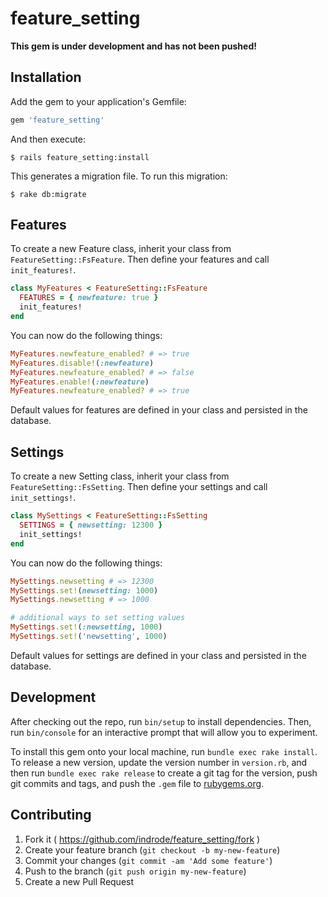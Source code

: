 # feature_setting

**This gem is under development and has not been pushed!**

## Installation

Add the gem to your application's Gemfile:

```ruby
gem 'feature_setting'
```

And then execute:

    $ rails feature_setting:install

This generates a migration file. To run this migration:

    $ rake db:migrate

## Features

To create a new Feature class, inherit your class from `FeatureSetting::FsFeature`. Then define your features and call `init_features!`.

```ruby
class MyFeatures < FeatureSetting::FsFeature
  FEATURES = { newfeature: true }
  init_features!
end
```

You can now do the following things:

```ruby
MyFeatures.newfeature_enabled? # => true
MyFeatures.disable!(:newfeature)
MyFeatures.newfeature_enabled? # => false
MyFeatures.enable!(:newfeature)
MyFeatures.newfeature_enabled? # => true
```

Default values for features are defined in your class and persisted in the database.

## Settings

To create a new Setting class, inherit your class from `FeatureSetting::FsSetting`. Then define your settings and call `init_settings!`.

```ruby
class MySettings < FeatureSetting::FsSetting
  SETTINGS = { newsetting: 12300 }
  init_settings!
end
```

You can now do the following things:

```ruby
MySettings.newsetting # => 12300
MySettings.set!(newsetting: 1000)
MySettings.newsetting # => 1000

# additional ways to set setting values
MySettings.set!(:newsetting, 1000)
MySettings.set!('newsetting', 1000)
```

Default values for settings are defined in your class and persisted in the database.

## Development

After checking out the repo, run `bin/setup` to install dependencies. Then, run `bin/console` for an interactive prompt that will allow you to experiment.

To install this gem onto your local machine, run `bundle exec rake install`. To release a new version, update the version number in `version.rb`, and then run `bundle exec rake release` to create a git tag for the version, push git commits and tags, and push the `.gem` file to [rubygems.org](https://rubygems.org).

## Contributing

1. Fork it ( https://github.com/indrode/feature_setting/fork )
2. Create your feature branch (`git checkout -b my-new-feature`)
3. Commit your changes (`git commit -am 'Add some feature'`)
4. Push to the branch (`git push origin my-new-feature`)
5. Create a new Pull Request
